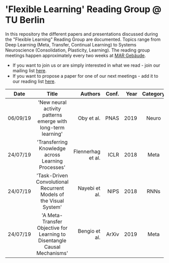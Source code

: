 # 'Flexible Learning' Reading Group @ TU Berlin

In this repository the different papers and presentations discussed during the "Flexible Learning" Reading Group are documented. Topics range from Deep Learning (Meta, Transfer, Continual Learning) to Systems Neuroscience (Consolidation, Plasticity, Learning). The reading group meetings happen approximately every two weeks at [MAR Gebäude](https://goo.gl/maps/aP9coNafVW8MJA7g7).

* If you want to join us or are simply interested in what we read - join our mailing list [here](https://lists.tu-berlin.de/mailman/listinfo/ni-flexible.learning).
* If you want to propose a paper for one of our next meetings - add it to our reading list [here](https://docs.google.com/spreadsheets/d/1YsA_bb9qD5uJkutkYLMeKLegpGBgrkzhY4Awhlliyh0/edit?usp=sharing).


| Date  | Title  | Authors  | Conf.  | Year  | Category  | Paper  | Presentation | Presenter |
| ------ |:-------------:| -----:| -----:|  -----:| :-----:|  :-----:| :-----:| :-----:|
| 06/09/19 | 'New neural activity patterns emerge with long-term learning' | Oby et al. | PNAS | 2019 | Neuro | [Paper](https://www.pnas.org/content/116/30/15210) |[Notes](presentations/04_2019_Oby.pdf)| Joram |
| 24/07/19 | 'Transferring Knowledge across Learning Processes' | Flennerhag et al. | ICLR | 2018 | Meta | [Paper](https://arxiv.org/abs/1812.01054) |[Notes](presentations/03_2018_Flennerhag.pdf)| Robert |
| 24/07/19 | 'Task-Driven Convolutional Recurrent Models of the Visual System' | Nayebi et al. | NIPS | 2018 | RNNs | [Paper](https://arxiv.org/abs/1807.00053) |[Notes](presentations/02_2018_Nayebi.pdf)| Robert |
| 24/07/19 | 'A Meta-Transfer Objective for Learning to Disentangle Causal Mechanisms' | Bengio et al. | ArXiv | 2019 | Meta | [Paper](https://arxiv.org/abs/1901.10912) |[Notes](presentations/01_2019_Bengio.pdf)| Robert |
